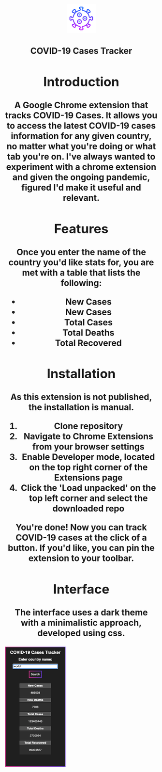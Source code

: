 <p align="center">
  <img src="icon96.png" width="96" title="Covid-19 Cases Tracker" alt="Covid-19 Cases Tracker">
</p>
<h1 align="center"><Covid-19 Cases Tracker</h1>
COVID-19 Cases Tracker

## Introduction
A Google Chrome extension that tracks COVID-19 Cases. It allows you to access the latest COVID-19 cases information for any given country, no matter what you're doing or what tab you're on. I've always wanted to experiment with a chrome extension and given the ongoing pandemic, figured I'd make it useful and relevant.

## Features
Once you enter the name of the country you'd like stats for, you are met with a table that lists the following:
* New Cases
* New Cases
* Total Cases
* Total Deaths
* Total Recovered

## Installation
As this extension is not published, the installation is manual.
1. Clone repository
3. Navigate to Chrome Extensions from your browser settings
4. Enable Developer mode, located on the top right corner of the Extensions page
5. Click the 'Load unpacked' on the top left corner and select the downloaded repo

You're done! Now you can track COVID-19 cases at the click of a button.
If you'd like, you can pin the extension to your toolbar. 

## Interface
The interface uses a dark theme with a minimalistic approach, developed using css. 
<p align="left">
  <img src="extension-screenshot.png" width="200" title="Corona Tracker" alt="Corona Tracker Chrome Extension">
</p>
